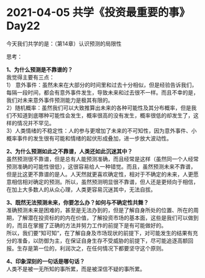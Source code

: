 # 2021-04-05 共学《投资最重要的事》 Day22
今天我们共学的是：（第14章）认识预测的局限性

思考：

**1、为什么预测是不靠谱的？**  
我觉得主要有三点：  
1） 意外事件：虽然未来在大部分的时间里和过去十分相似，但是经验告诉我们，每隔一段时间，都会有意外事件发生，导致未来和过去很不一样。而且不幸的是，我们对未来意外事件预测能力是极其有限的。  
2）随机概率：虽然我们可以大致推算出未来的各种可能性及其分布概率，但是我们不知道到底哪种可能性会发生，概率很高的没有发生，概率很低的却发生了，这样的情况并不罕见。  
3）人类情绪的不稳定性：人的参与更增加了未来的不可知性，因为意外事件、小概率事件的发生很有可能和情绪的起伏形成叠加，进一步放大波动性。

**2、为什么预测如此之不靠谱，人类还如此沉迷其中？**  
虽然预测很不靠谱，但是总有人能预测准确，而且经常是这样（虽然同一个人经常预测准确的可能性很低），这很容易给人一种错觉。而且，虽然预测未来不靠谱，但是比这更不靠谱的是人。人天然就更喜欢确定性，相对于不确定的未来，人更愿意相信相对确定的预测。所以，虽然预测明显很不靠谱，但人还是更倾向于相信，在加上大多数人的从众心理，人类更容易沉迷其中，无法自拔。

**3、既然无法预测未来，你要怎么办？如何与不确定性共舞？**  
准确预测未来是困难的，甚至是无法办到的，但是了解自身所处的位置、所在的周期，了解潜在投资标的的内在价值，了解投资市场的基本面，这些是我们可以做到的，而且在掌握了正确的方法并努力工作的前提下是有可能做好的。  
所以，我们要”知可知“，在了解自身及市场现状的前提下，对可能发生的结果有充分的准备，以防御为主，在保证自身生存不受威胁的前提下，尽可能追逐高额回报。生存是第一位的，利润次之，在任何情况下都要坚守这个原则。

**4、印象深刻的一句话是哪句话？**  
人类不是被一无所知的事所累，而是被深信不疑的事所累。

